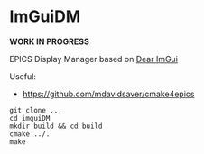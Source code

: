 ImGuiDM
=======

**WORK IN PROGRESS**

EPICS Display Manager based on [Dear ImGui](https://github.com/ocornut/imgui)


Useful: 

- https://github.com/mdavidsaver/cmake4epics


```
git clone ...
cd imguiDM
mkdir build && cd build
cmake ../.
make
```
